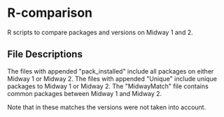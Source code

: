 # R-comparison

R scripts to compare packages and versions on Midway 1 and 2.

## File Descriptions

The files with appended "pack_installed" include all packages on either Midway 1 or Midway 2. The files with appended "Unique" include unique packages to Midway 1 or Midway 2. The "MidwayMatch" file contains common packages between Midway 1 and Midway 2. 

Note that in these matches the versions were not taken into account. 
